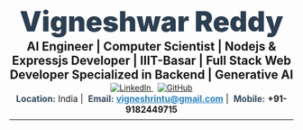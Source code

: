 <!-- ===================================================== --> <!-- Vigneshwar Reddy --> <!-- AI Engineer | Nodejs&Expressjs Developer | Computer Scientist | IIIT-Basar --> <!-- Full Stack Web Developer Specialised in Backend | Generative AI --> <!-- ===================================================== --> <h1 align="center" style="margin:2px 0; font-size:3.5em; color:#2C3E50; font-weight:900;">Vigneshwar Reddy</h1> <p align="center" style="margin:2px 0; font-size:1.5em; font-weight:700;"> AI Engineer | Computer Scientist | Nodejs & Expressjs Developer | IIIT-Basar |  Full Stack Web Developer Specialized in Backend | Generative AI </p> <div align="center" style="margin:2px 0;"> <a href="https://www.linkedin.com/in/vigneshrintu/" target="_blank" style="margin:0 4px;"> <img src="https://img.shields.io/badge/LinkedIn-0A66C2?style=for-the-badge&logo=linkedin&logoColor=white" alt="LinkedIn" /> </a> <a href="https://github.com/vigneshrintu/" target="_blank" style="margin:0 4px;"> <img src="https://img.shields.io/badge/GitHub-181717?style=for-the-badge&logo=github&logoColor=white" alt="GitHub" /> </a> </div> <div align="center" style="margin:2px 0; font-size:1.1em;"> <strong style="color:#34495E;">Location:</strong> India&nbsp;|&nbsp; <strong style="color:#34495E;">Email:</strong> <a href="mailto:vigneshrintu@gmail.com" style="color:#2980B9;"><strong>vigneshrintu@gmail.com</strong></a>&nbsp;|&nbsp; <strong style="color:#34495E;">Mobile:</strong> <strong>+91-9182449715</strong> </div> <hr style="margin:6px 0; border:0; border-top:2px solid #eee;" /> <table style="width:100%; border-collapse:collapse;"> <tr> 

